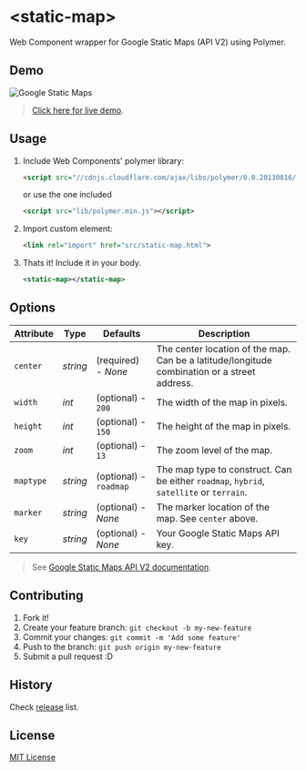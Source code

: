 # &lt;static-map&gt;

Web Component wrapper for Google Static Maps (API V2) using Polymer.

## Demo

![Google Static Maps]()

> [Click here for live demo](http://umarsheikh13.github.io/google-static-maps-element).

## Usage

1. Include Web Components' polymer library:

	```xml
	<script src="//cdnjs.cloudflare.com/ajax/libs/polymer/0.0.20130816/polymer.min.js"></script>
	```
	or use the one included
	```xml
	<script src="lib/polymer.min.js"></script>
	```

2. Import custom element:

	```xml
	<link rel="import" href="src/static-map.html">
	```

3. Thats it! Include it in your body.

	```xml
	<static-map></static-map>
	```

## Options

Attribute   | Type		| Defaults					| Description
---         | ---		| ---						| ---
`center`	| *string*	| (required) - *None*		| The center location of the map. Can be a latitude/longitude combination or a street address.
`width`		| *int*		| (optional) - `200`		| The width of the map in pixels.
`height`	| *int*		| (optional) - `150`		| The height of the map in pixels.
`zoom`      | *int*		| (optional) - `13`			| The zoom level of the map.
`maptype`	| *string*	| (optional) - `roadmap`	| The map type to construct. Can be either `roadmap`, `hybrid`, `satellite` or `terrain`.
`marker`	| *string*	| (optional) - *None*		| The marker location of the map. See `center` above.
`key`		| *string*	| (optional) - *None*		| Your Google Static Maps API key.

> See [Google Static Maps API V2 documentation](https://developers.google.com/maps/documentation/staticmaps/).

## Contributing

1. Fork it!
2. Create your feature branch: `git checkout -b my-new-feature`
3. Commit your changes: `git commit -m 'Add some feature'`
4. Push to the branch: `git push origin my-new-feature`
5. Submit a pull request :D

## History

Check [release](https://github.com/umarsheikh13/google-static-maps-element/releases) list.

## License

[MIT License](http://opensource.org/licenses/MIT)
